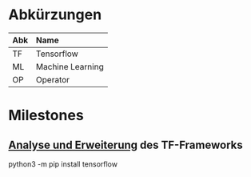 
# Abkürzungen

| Abk | Name             | 
|:--- |:-------------    |
| TF  | Tensorflow       |
| ML  | Machine Learning |
| OP  | Operator         |



# Milestones

[Analyse und Erweiterung](docs/analyse.md) des TF-Frameworks
-------


python3 -m pip install tensorflow